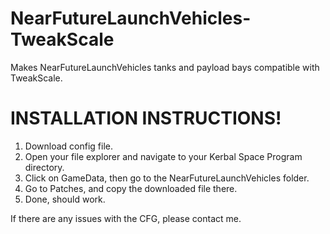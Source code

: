 # NearFutureLaunchVehicles-TweakScale
Makes NearFutureLaunchVehicles tanks and payload bays compatible with TweakScale.

# INSTALLATION INSTRUCTIONS!
1. Download config file.
2. Open your file explorer and navigate to your Kerbal Space Program directory.
3. Click on GameData, then go to the NearFutureLaunchVehicles folder.
4. Go to Patches, and copy the downloaded file there. 
5. Done, should work.

If there are any issues with the CFG, please contact me. 
